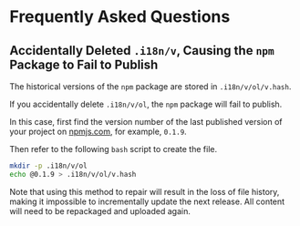 # Frequently Asked Questions

## Accidentally Deleted `.i18n/v`, Causing the `npm` Package to Fail to Publish

The historical versions of the `npm` package are stored in `.i18n/v/ol/v.hash`.

If you accidentally delete `.i18n/v/ol`, the `npm` package will fail to publish.

In this case, first find the version number of the last published version of your project on [npmjs.com](//npmjs.com), for example, `0.1.9`.

Then refer to the following `bash` script to create the file.

```bash
mkdir -p .i18n/v/ol
echo @0.1.9 > .i18n/v/ol/v.hash
```

Note that using this method to repair will result in the loss of file history, making it impossible to incrementally update the next release. All content will need to be repackaged and uploaded again.